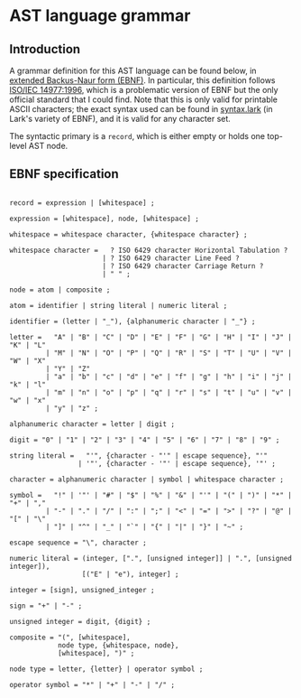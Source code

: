 # AST language grammar

## Introduction

A grammar definition for this AST language can be found below, in [extended Backus-Naur form (EBNF)](https://en.wikipedia.org/wiki/Extended_Backus-Naur_form). In particular, this definition follows [ISO/IEC 14977:1996](https://www.cl.cam.ac.uk/~mgk25/iso-14977.pdf), which is a problematic version of EBNF but the only official standard that I could find. Note that this is only valid for printable ASCII characters; the exact syntax used can be found in [syntax.lark](/ast_language/syntax.lark) (in Lark's variety of EBNF), and it is valid for any character set.

The syntactic primary is a `record`, which is either empty or holds one top-level AST node.

## EBNF specification

```ebnf

record = expression | [whitespace] ;

expression = [whitespace], node, [whitespace] ;

whitespace = whitespace character, {whitespace character} ;

whitespace character =   ? ISO 6429 character Horizontal Tabulation ?
                       | ? ISO 6429 character Line Feed ?
                       | ? ISO 6429 character Carriage Return ?
                       | " " ;

node = atom | composite ;

atom = identifier | string literal | numeric literal ;

identifier = (letter | "_"), {alphanumeric character | "_"} ;

letter =   "A" | "B" | "C" | "D" | "E" | "F" | "G" | "H" | "I" | "J" | "K" | "L"
         | "M" | "N" | "O" | "P" | "Q" | "R" | "S" | "T" | "U" | "V" | "W" | "X"
         | "Y" | "Z"
         | "a" | "b" | "c" | "d" | "e" | "f" | "g" | "h" | "i" | "j" | "k" | "l"
         | "m" | "n" | "o" | "p" | "q" | "r" | "s" | "t" | "u" | "v" | "w" | "x"
         | "y" | "z" ;

alphanumeric character = letter | digit ;

digit = "0" | "1" | "2" | "3" | "4" | "5" | "6" | "7" | "8" | "9" ;

string literal =   "'", {character - "'" | escape sequence}, "'"
                 | '"', {character - '"' | escape sequence}, '"' ;

character = alphanumeric character | symbol | whitespace character ;

symbol =   "!" | '"' | "#" | "$" | "%" | "&" | "'" | "(" | ")" | "*" | "+" | ","
         | "-" | "." | "/" | ":" | ";" | "<" | "=" | ">" | "?" | "@" | "[" | "\"
         | "]" | "^" | "_" | "`" | "{" | "|" | "}" | "~" ;

escape sequence = "\", character ;

numeric literal = (integer, [".", [unsigned integer]] | ".", [unsigned integer]),
                  [("E" | "e"), integer] ;

integer = [sign], unsigned_integer ;

sign = "+" | "-" ;

unsigned integer = digit, {digit} ;

composite = "(", [whitespace],
            node type, {whitespace, node},
            [whitespace], ")" ;

node type = letter, {letter} | operator symbol ;

operator symbol = "*" | "+" | "-" | "/" ;

```

